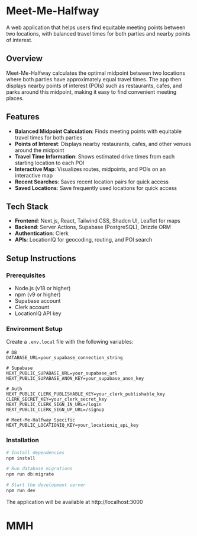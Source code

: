 # Meet-Me-Halfway

A web application that helps users find equitable meeting points between two locations, with balanced travel times for both parties and nearby points of interest.

## Overview

Meet-Me-Halfway calculates the optimal midpoint between two locations where both parties have approximately equal travel times. The app then displays nearby points of interest (POIs) such as restaurants, cafes, and parks around this midpoint, making it easy to find convenient meeting places.

## Features

- **Balanced Midpoint Calculation**: Finds meeting points with equitable travel times for both parties
- **Points of Interest**: Displays nearby restaurants, cafes, and other venues around the midpoint
- **Travel Time Information**: Shows estimated drive times from each starting location to each POI
- **Interactive Map**: Visualizes routes, midpoints, and POIs on an interactive map
- **Recent Searches**: Saves recent location pairs for quick access
- **Saved Locations**: Save frequently used locations for quick access

## Tech Stack

- **Frontend**: Next.js, React, Tailwind CSS, Shadcn UI, Leaflet for maps
- **Backend**: Server Actions, Supabase (PostgreSQL), Drizzle ORM
- **Authentication**: Clerk
- **APIs**: LocationIQ for geocoding, routing, and POI search

## Setup Instructions

### Prerequisites

- Node.js (v18 or higher)
- npm (v9 or higher)
- Supabase account
- Clerk account
- LocationIQ API key

### Environment Setup

Create a `.env.local` file with the following variables:

```
# DB
DATABASE_URL=your_supabase_connection_string

# Supabase
NEXT_PUBLIC_SUPABASE_URL=your_supabase_url
NEXT_PUBLIC_SUPABASE_ANON_KEY=your_supabase_anon_key

# Auth
NEXT_PUBLIC_CLERK_PUBLISHABLE_KEY=your_clerk_publishable_key
CLERK_SECRET_KEY=your_clerk_secret_key
NEXT_PUBLIC_CLERK_SIGN_IN_URL=/login
NEXT_PUBLIC_CLERK_SIGN_UP_URL=/signup

# Meet-Me-Halfway Specific
NEXT_PUBLIC_LOCATIONIQ_KEY=your_locationiq_api_key
```

### Installation

```bash
# Install dependencies
npm install

# Run database migrations
npm run db:migrate

# Start the development server
npm run dev
```

The application will be available at http://localhost:3000

# MMH
